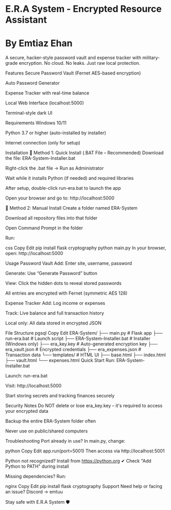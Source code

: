 # E.R.A System - Encrypted Resource Assistant
#                                                By Emtiaz Ehan

A secure, hacker-style password vault and expense tracker with military-grade encryption. No cloud. No leaks. Just raw local protection.

Features
Secure Password Vault (Fernet AES-based encryption)

Auto Password Generator

Expense Tracker with real-time balance

Local Web Interface (localhost:5000)

Terminal-style dark UI

Requirements
Windows 10/11

Python 3.7 or higher (auto-installed by installer)

Internet connection (only for setup)

Installation
🔹 Method 1: Quick Install (.BAT File – Recommended)
Download the file: ERA-System-Installer.bat

Right-click the .bat file → Run as Administrator

Wait while it installs Python (if needed) and required libraries

After setup, double-click run-era.bat to launch the app

Open your browser and go to: http://localhost:5000

🔸 Method 2: Manual Install
Create a folder named ERA-System

Download all repository files into that folder

Open Command Prompt in the folder

Run:

css
Copy
Edit
pip install flask cryptography
python main.py
In your browser, open: http://localhost:5000

Usage
Password Vault
Add: Enter site, username, password

Generate: Use “Generate Password” button

View: Click the hidden dots to reveal stored passwords

All entries are encrypted with Fernet (symmetric AES 128)

Expense Tracker
Add: Log income or expenses

Track: Live balance and full transaction history

Local only: All data stored in encrypted JSON

File Structure
pgsql
Copy
Edit
ERA-System/
├── main.py              # Flask app
├── run-era.bat          # Launch script
├── ERA-System-Installer.bat  # Installer (Windows only)
├── era_key.key          # Auto-generated encryption key
├── era_vault.json       # Encrypted credentials
├── era_expenses.json    # Transaction data
└── templates/           # HTML UI
    ├── base.html
    ├── index.html
    ├── vault.html
    └── expenses.html
Quick Start
Run: ERA-System-Installer.bat

Launch: run-era.bat

Visit: http://localhost:5000

Start storing secrets and tracking finances securely

Security Notes
Do NOT delete or lose era_key.key – it's required to access your encrypted data

Backup the entire ERA-System folder often

Never use on public/shared computers

Troubleshooting
Port already in use?
In main.py, change:

python
Copy
Edit
app.run(port=5001)
Then access via http://localhost:5001

Python not recognized?
Install from https://python.org
✔ Check "Add Python to PATH" during install

Missing dependencies?
Run:

nginx
Copy
Edit
pip install flask cryptography
Support
Need help or facing an issue?
Discord → emtuu


Stay safe with E.R.A System 🛡️


